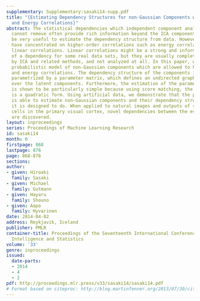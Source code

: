 ```yaml
---
supplementary: Supplementary:sasaki14-supp.pdf
title: "{Estimating Dependency Structures for non-Gaussian Components with Linear
  and Energy Correlations}"
abstract: The statistical dependencies which independent component analysis (ICA)
  cannot remove often provide rich information beyond the ICA components. It would
  be very useful to estimate the dependency structure from data. However, most models
  have concentrated on higher-order correlations such as energy correlations, neglecting
  linear correlations. Linear correlations might be a strong and informative form
  of a dependency for some real data sets, but they are usually completely removed
  by ICA and related methods, and not analyzed at all. In this paper, we propose a
  probabilistic model of non-Gaussian components which are allowed to have both linear
  and energy correlations. The dependency structure of the components is explicitly
  parametrized by a parameter matrix, which defines an undirected graphical model
  over the latent components. Furthermore, the estimation of the parameter matrix
  is shown to be particularly simple because using score matching, the objective function
  is a quadratic form. Using artificial data, we demonstrate that the proposed method
  is able to estimate non-Gaussian components and their dependency structures, as
  it is designed to do. When applied to natural images and outputs of simulated complex
  cells in the primary visual cortex, novel dependencies between the estimated features
  are discovered.
layout: inproceedings
series: Proceedings of Machine Learning Research
id: sasaki14
month: 0
firstpage: 868
lastpage: 876
page: 868-876
sections: 
author:
- given: Hiroaki
  family: Sasaki
- given: Michael
  family: Gutmann
- given: Hayaru
  family: Shouno
- given: Aapo
  family: Hyvarinen
date: 2014-04-02
address: Reykjavik, Iceland
publisher: PMLR
container-title: Proceedings of the Seventeenth International Conference on Artificial
  Intelligence and Statistics
volume: '33'
genre: inproceedings
issued:
  date-parts:
  - 2014
  - 4
  - 2
pdf: http://proceedings.mlr.press/v33/sasaki14/sasaki14.pdf
# Format based on citeproc: http://blog.martinfenner.org/2013/07/30/citeproc-yaml-for-bibliographies/
---
```


